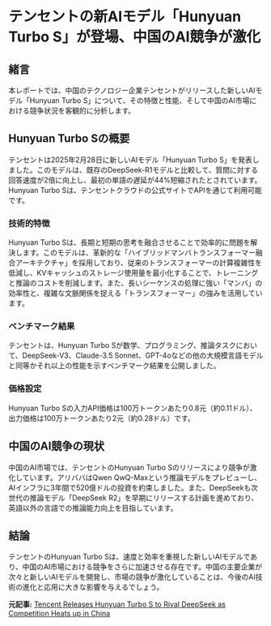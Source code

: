# テンセントの新AIモデル「Hunyuan Turbo S」が登場、中国のAI競争が激化

## 緒言

本レポートでは、中国のテクノロジー企業テンセントがリリースした新しいAIモデル「Hunyuan Turbo S」について、その特徴と性能、そして中国のAI市場における競争状況を客観的に分析します。

## Hunyuan Turbo Sの概要

テンセントは2025年2月28日に新しいAIモデル「Hunyuan Turbo S」を発表しました。このモデルは、既存のDeepSeek-R1モデルと比較して、質問に対する回答速度が2倍に向上し、最初の単語の遅延が44%短縮されたとされています。Hunyuan Turbo Sは、テンセントクラウドの公式サイトでAPIを通じて利用可能です。

### 技術的特徴

Hunyuan Turbo Sは、長期と短期の思考を融合させることで効率的に問題を解決します。このモデルは、革新的な「ハイブリッドマンバトランスフォーマー融合アーキテクチャ」を採用しており、従来のトランスフォーマーの計算複雑性を低減し、KVキャッシュのストレージ使用量を最小化することで、トレーニングと推論のコストを削減します。また、長いシーケンスの処理に強い「マンバ」の効率性と、複雑な文脈関係を捉える「トランスフォーマー」の強みを活用しています。

### ベンチマーク結果

テンセントは、Hunyuan Turbo Sが数学、プログラミング、推論タスクにおいて、DeepSeek-V3、Claude-3.5 Sonnet、GPT-4oなどの他の大規模言語モデルと同等かそれ以上の性能を示すベンチマーク結果を公開しました。

### 価格設定

Hunyuan Turbo Sの入力API価格は100万トークンあたり0.8元（約0.11ドル）、出力価格は100万トークンあたり2元（約0.28ドル）です。

## 中国のAI競争の現状

中国のAI市場では、テンセントのHunyuan Turbo Sのリリースにより競争が激化しています。アリババはQwen QwQ-Maxという推論モデルをプレビューし、AIインフラに3年間で520億ドルの投資を約束しました。また、DeepSeekも次世代の推論モデル「DeepSeek R2」を早期にリリースする計画を進めており、英語以外の言語での推論能力向上を目指しています。

## 結論

テンセントのHunyuan Turbo Sは、速度と効率を重視した新しいAIモデルであり、中国のAI市場における競争をさらに加速させる存在です。中国の主要企業が次々と新しいAIモデルを開発し、市場の競争が激化していることは、今後のAI技術の進化と応用に大きな影響を与えるでしょう。

**元記事:** [Tencent Releases Hunyuan Turbo S to Rival DeepSeek as Competition Heats up in China](https://analyticsindiamag.com/ai-news-updates/tencent-releases-hunyuan-turbo-s-to-rival-deepseek-as-competition-heats-up-in-china/)
